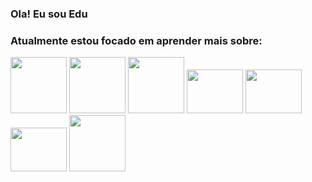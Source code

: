 ### Ola! Eu sou Edu 


### Atualmente estou focado em aprender mais sobre:
<div>
  <img src="https://cdn.jsdelivr.net/gh/devicons/devicon/icons/react/react-original.svg" style="width:90px ; height: 90px;"/>
  <img src="https://cdn.jsdelivr.net/gh/devicons/devicon/icons/html5/html5-original-wordmark.svg" style="width:90px ; height: 90px;"/>
  <img src="https://cdn.jsdelivr.net/gh/devicons/devicon/icons/css3/css3-original-wordmark.svg" style="width:90px ; height: 90px;"/>
  <img src="https://cdn.jsdelivr.net/gh/devicons/devicon/icons/javascript/javascript-original.svg" style="width:90px ; height: 70px;" />
  <img src="https://cdn.jsdelivr.net/gh/devicons/devicon/icons/csharp/csharp-original.svg" style="width:90px ; height: 70px;"/>
  <img src="https://cdn.jsdelivr.net/gh/devicons/devicon/icons/dotnetcore/dotnetcore-original.svg" style="width:90px ; height: 70px;"/>
  <img src="https://cdn.jsdelivr.net/gh/devicons/devicon/icons/java/java-original-wordmark.svg" style="width:90px ; height: 90px;">
</div>
          




